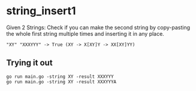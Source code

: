 # string_insert1

Given 2 Strings: Check if you can make the second string by copy-pasting the whole
first string multiple times and inserting it in any place.

```
"XY" "XXXYYY" -> True (XY -> X[XY]Y -> XX[XY]YY)
```

## Trying it out

```
go run main.go -string XY -result XXXYYY
go run main.go -string XY -result XXXYYYA
```
